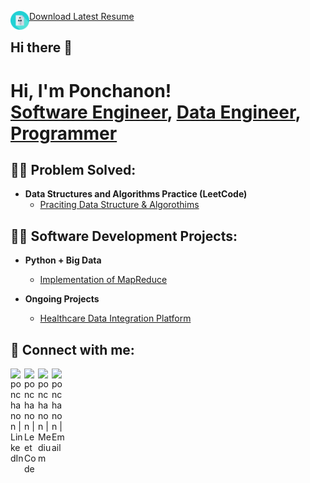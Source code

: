 
[<img align="left" alt="ponchanon | Resume" width="30px" src="https://github.com/ponchanon/ponchanon/blob/main/ponchanon.svg" />][resume] [Download Latest Resume](https://1drv.ms/w/s!AgdaKbjMvZH5k6wW6r8Pit2EIebUVQ?e=R5a00Y)

[resume]: https://1drv.ms/w/s!AgdaKbjMvZH5k6wW6r8Pit2EIebUVQ?e=R5a00Y

## Hi there 👋
<h1>Hi, I'm Ponchanon! 
  <br/><a href="https://github.com/ponchanon">Software Engineer</a>, 
  <a href="https://www.linkedin.com/in/ponchanon">Data Engineer</a>, 
  <a href="https://leetcode.com/u/ponchanon">Programmer</a></h1>


<h2>👨‍💻 Problem Solved:</h2>

- <b>Data Structures and Algorithms Practice (LeetCode)</b>
  - [Praciting Data Structure & Algorothims](https://github.com/ponchanon/pycoder)


<h2>👨‍💻 Software Development Projects:</h2>

- <b>Python + Big Data</b>
  - [Implementation of MapReduce](https://medium.com/@ponchanon.rone/step-by-step-implementation-of-mapreduce-in-python-756c25d6f2fc)
    
- <b>Ongoing Projects</b>
  - [Healthcare Data Integration Platform](https://github.com/ponchanon/Healthcare-Data-Integration-Platform)




<h2> 🤳 Connect with me:</h2>

[<img align="left" alt="ponchanon | LinkedIn" width="22px" src="https://cdn.jsdelivr.net/npm/simple-icons@v3/icons/linkedin.svg" />][linkedin]
[<img align="left" alt="ponchanon | LeetCode" width="22px" src="https://cdn.jsdelivr.net/npm/simple-icons@v3/icons/leetcode.svg" />][leetcode]
[<img align="left" alt="ponchanon | Medium" width="22px" src="https://cdn.jsdelivr.net/npm/simple-icons@v3/icons/medium.svg" />][medium]
[<img align="left" alt="ponchanon | Email" width="22px" src="https://cdn.jsdelivr.net/npm/simple-icons@v3/icons/minutemailer.svg" />][email]

[linkedin]: https://linkedin.com/in/ponchanon
[leetcode]: https://leetcode.com/u/ponchanon
[medium]: https://medium.com/@ponchanon.rone
[email]: mailto:ponchanon.rone@gmail.com

<!--
**ponchanon/ponchanon** is a ✨ _special_ ✨ repository because its `README.md` (this file) appears on your GitHub profile.

Here are some ideas to get you started:

- 🔭 I’m currently working on ...
- 🌱 I’m currently learning ...
- 👯 I’m looking to collaborate on ...
- 🤔 I’m looking for help with ...
- 💬 Ask me about ...
- 📫 How to reach me: ...
- 😄 Pronouns: ...
- ⚡ Fun fact: ...
-->
